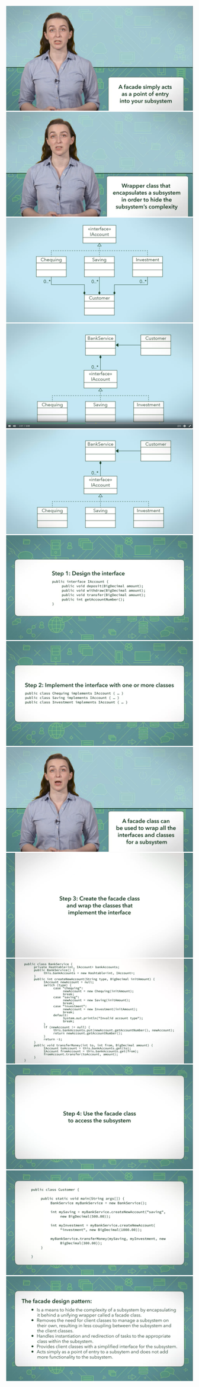 ﻿![1](https://github.com/mohamad3li/Design-Patterns/blob/master/Facade/Shots/Facade%20(1).png)
![2](https://github.com/mohamad3li/Design-Patterns/blob/master/Facade/Shots/Facade%20(2).png)
![3](https://github.com/mohamad3li/Design-Patterns/blob/master/Facade/Shots/Facade%20(3).png)
![4](https://github.com/mohamad3li/Design-Patterns/blob/master/Facade/Shots/Facade%20(4).png)
![5](https://github.com/mohamad3li/Design-Patterns/blob/master/Facade/Shots/Facade%20(5).png)
![6](https://github.com/mohamad3li/Design-Patterns/blob/master/Facade/Shots/Facade%20(6).png)
![7](https://github.com/mohamad3li/Design-Patterns/blob/master/Facade/Shots/Facade%20(7).png)
![8](https://github.com/mohamad3li/Design-Patterns/blob/master/Facade/Shots/Facade%20(8).png)
![9](https://github.com/mohamad3li/Design-Patterns/blob/master/Facade/Shots/Facade%20(9).png)
![10](https://github.com/mohamad3li/Design-Patterns/blob/master/Facade/Shots/Facade%20(10).png)
![11](https://github.com/mohamad3li/Design-Patterns/blob/master/Facade/Shots/Facade%20(11).png)
![12](https://github.com/mohamad3li/Design-Patterns/blob/master/Facade/Shots/Facade%20(12).png)
![13](https://github.com/mohamad3li/Design-Patterns/blob/master/Facade/Shots/Facade%20(13).png)